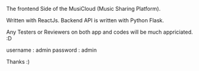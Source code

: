 The frontend Side of the MusiCloud (Music Sharing Platform).

Written with ReactJs. 
Backend API is written with Python Flask.

Any Testers or Reviewers on both app and codes will be much appriciated. :D

username : admin
password : admin

Thanks :)
